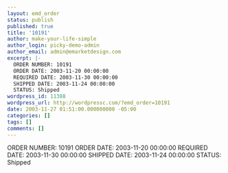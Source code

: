 ```yaml
---
layout: emd_order
status: publish
published: true
title: '10191'
author: make-your-life-simple
author_login: picky-demo-admin
author_email: admin@emarketdesign.com
excerpt: |-
  ORDER NUMBER: 10191
  ORDER DATE: 2003-11-20 00:00:00
  REQUIRED DATE: 2003-11-30 00:00:00
  SHIPPED DATE: 2003-11-24 00:00:00
  STATUS: Shipped
wordpress_id: 11388
wordpress_url: http://wordpressc.com/?emd_order=10191
date: 2003-11-27 01:51:00.000000000 -05:00
categories: []
tags: []
comments: []
---
```

ORDER NUMBER: 10191
ORDER DATE: 2003-11-20 00:00:00
REQUIRED DATE: 2003-11-30 00:00:00
SHIPPED DATE: 2003-11-24 00:00:00
STATUS: Shipped
